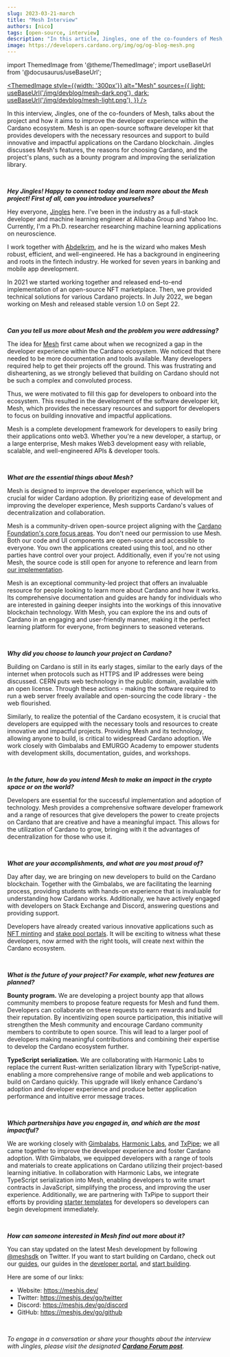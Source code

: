 ```yaml
---
slug: 2023-03-21-march
title: "Mesh Interview"
authors: [nico]
tags: [open-source, interview]
description: "In this article, Jingles, one of the co-founders of Mesh, talks about the project and how it aims to improve the developer experience within the Cardano ecosystem. Mesh is an open-source software developer kit that provides developers with the necessary resources and support to build innovative and impactful applications on the Cardano blockchain. Jingles discusses Mesh's features, the reasons for choosing Cardano, and the project's plans, such as a bounty program and improving the serialization library."
image: https://developers.cardano.org/img/og/og-blog-mesh.png
---
```


import ThemedImage from '@theme/ThemedImage';
import useBaseUrl from '@docusaurus/useBaseUrl';

 [<ThemedImage
style={{width: '300px'}}
alt="Mesh"
sources={{
    light: useBaseUrl('/img/devblog/mesh-dark.png'),
    dark: useBaseUrl('/img/devblog/mesh-light.png'),
  }}
/>](https://meshjs.dev/)

In this interview, Jingles, one of the co-founders of Mesh, talks about the project and how it aims to improve the developer experience within the Cardano ecosystem. Mesh is an open-source software developer kit that provides developers with the necessary resources and support to build innovative and impactful applications on the Cardano blockchain. Jingles discusses Mesh's features, the reasons for choosing Cardano, and the project's plans, such as a bounty program and improving the serialization library. 


<!-- truncate -->
<br />

**_Hey Jingles! Happy to connect today and learn more about the Mesh project! First of all, can you introduce yourselves?_**

Hey everyone, [Jingles](https://twitter.com/jinglescode) here. I've been in the industry as a full-stack developer and machine learning engineer at Alibaba Group and Yahoo Inc. Currently, I'm a Ph.D. researcher researching machine learning applications on neuroscience.

I work together with [Abdelkrim](https://twitter.com/abdelkrimdev), and he is the wizard who makes Mesh robust, efficient, and well-engineered. He has a background in engineering and roots in the fintech industry. He worked for seven years in banking and mobile app development.

In 2021 we started working together and released end-to-end implementation of an open-source NFT marketplace. Then, we provided technical solutions for various Cardano projects. In July 2022, we began working on Mesh and released stable version 1.0 on Sept 22.


<br />

**_Can you tell us more about Mesh and the problem you were addressing?_**

The idea for [Mesh](https://meshjs.dev/) first came about when we recognized a gap in the developer experience within the Cardano ecosystem. We noticed that there needed to be more documentation and tools available. Many developers required help to get their projects off the ground. This was frustrating and disheartening, as we strongly believed that building on Cardano should not be such a complex and convoluted process.
 
Thus, we were motivated to fill this gap for developers to onboard into the ecosystem. This resulted in the development of the software developer kit, Mesh, which provides the necessary resources and support for developers to focus on building innovative and impactful applications.

Mesh is a complete development framework for developers to easily bring their applications onto web3. Whether you're a new developer, a startup, or a large enterprise, Mesh makes Web3 development easy with reliable, scalable, and well-engineered APIs & developer tools. 


<br />

**_What are the essential things about Mesh?_**

Mesh is designed to improve the developer experience, which will be crucial for wider Cardano adoption. By prioritizing ease of development and improving the developer experience, Mesh supports Cardano's values of decentralization and collaboration.

Mesh is a community-driven open-source project aligning with the [Cardano Foundation's core focus areas](https://cardanofoundation.org/en/news/cardano-foundation-core-focus-areas/). You don't need our permission to use Mesh. Both our code and UI components are open-source and accessible to everyone. You own the applications created using this tool, and no other parties have control over your project. Additionally, even if you're not using Mesh, the source code is still open for anyone to reference and learn from [our implementation](https://github.com/MeshJS/mesh).

Mesh is an exceptional community-led project that offers an invaluable resource for people looking to learn more about Cardano and how it works. Its comprehensive documentation and guides are handy for individuals who are interested in gaining deeper insights into the workings of this innovative blockchain technology. With Mesh, you can explore the ins and outs of Cardano in an engaging and user-friendly manner, making it the perfect learning platform for everyone, from beginners to seasoned veterans.


<br />

**_Why did you choose to launch your project on Cardano?_**

Building on Cardano is still in its early stages, similar to the early days of the internet when protocols such as HTTPS and IP addresses were being discussed. CERN puts web technology in the public domain, available with an open license. Through these actions - making the software required to run a web server freely available and open-sourcing the code library - the web flourished.

Similarly, to realize the potential of the Cardano ecosystem, it is crucial that developers are equipped with the necessary tools and resources to create innovative and impactful projects. Providing Mesh and its technology, allowing anyone to build, is critical to widespread Cardano adoption. We work closely with Gimbalabs and EMURGO Academy to empower students with development skills, documentation, guides, and workshops.


<br />

**_In the future, how do you intend Mesh to make an impact in the crypto space or on the world?_**

Developers are essential for the successful implementation and adoption of technology. Mesh provides a comprehensive software developer framework and a range of resources that give developers the power to create projects on Cardano that are creative and have a meaningful impact. This allows for the utilization of Cardano to grow, bringing with it the advantages of decentralization for those who use it.


<br />

**_What are your accomplishments, and what are you most proud of?_**

Day after day, we are bringing on new developers to build on the Cardano blockchain. Together with the Gimbalabs, we are facilitating the learning process, providing students with hands-on experience that is invaluable for understanding how Cardano works. Additionally, we have actively engaged with developers on Stack Exchange and Discord, answering questions and providing support. 

Developers have already created various innovative applications such as [NFT minting](https://badfoxmc.com/) and [stake pool portals](https://staking-template.meshjs.dev/). It will be exciting to witness what these developers, now armed with the right tools, will create next within the Cardano ecosystem.


<br />

**_What is the future of your project? For example, what new features are planned?_**

**Bounty program.** We are developing a project bounty app that allows community members to propose feature requests for Mesh and fund them. Developers can collaborate on these requests to earn rewards and build their reputation. By incentivizing open source participation, this initiative will strengthen the Mesh community and encourage Cardano community members to contribute to open source. This will lead to a larger pool of developers making meaningful contributions and combining their expertise to develop the Cardano ecosystem further.

**TypeScript serialization.** We are collaborating with Harmonic Labs to replace the current Rust-written serialization library with TypeScript-native, enabling a more comprehensive range of mobile and web applications to build on Cardano quickly. This upgrade will likely enhance Cardano's adoption and developer experience and produce better application performance and intuitive error message traces.


<br />

**_Which partnerships have you engaged in, and which are the most impactful?_**

We are working closely with [Gimbalabs](https://gimbalabs.io/), [Harmonic Labs](https://www.harmoniclabs.tech/), and [TxPipe](https://txpipe.io/); we all came together to improve the developer experience and foster Cardano adoption. With Gimbalabs, we equipped developers with a range of tools and materials to create applications on Cardano utilizing their project-based learning initiative. In collaboration with Harmonic Labs, we integrate TypeScript serialization into Mesh, enabling developers to write smart contracts in JavaScript, simplifying the process, and improving the user experience. Additionally, we are partnering with TxPipe to support their efforts by providing [starter templates](https://demeter.run/starter-kits) for developers so developers can begin development immediately.


<br />

**_How can someone interested in Mesh find out more about it?_**

You can stay updated on the latest Mesh development by following [@meshsdk](https://twitter.com/meshsdk) on Twitter. If you want to start building on Cardano, check out our [guides](https://meshjs.dev/guides), our guides in the [developer portal](../docs/get-started/mesh/overview), and [start building](https://meshjs.dev/apis). 

Here are some of our links:

- Website: https://meshjs.dev/
- Twitter: https://meshjs.dev/go/twitter
- Discord: https://meshjs.dev/go/discord
- GitHub: https://meshjs.dev/go/github

<br />

*To engage in a conversation or share your thoughts about the interview with Jingles, please visit the designated **[Cardano Forum post](https://forum.cardano.org/t/developer-spotlight-mesh/115773)**.*